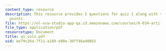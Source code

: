 ```yaml
---
content_type: resource
description: This resource provides 5 questions for quiz 1 along with their grading
  points.
file: https://ol-ocw-studio-app-qa.s3.amazonaws.com/courses/6-034-artificial-intelligence-spring-2005/ee79c26a7f11a189e90e30ff46a408b3_q1_soln.pdf
file_type: application/pdf
resourcetype: Document
title: q1_soln.pdf
uid: ee79c26a-7f11-a189-e90e-30ff46a408b3
---
```

